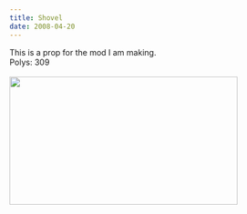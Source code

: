 ```yaml
---
title: Shovel
date: 2008-04-20
---
```

This is a prop for the mod I am making.<br />Polys: 309<br /><br /><a onblur="try {parent.deselectBloggerImageGracefully();} catch(e) {}" href="http://3.bp.blogspot.com/_zdYMSK7YuAA/SareSymnl4I/AAAAAAAAFFA/WzN1IJBnIaA/s1600-h/shovel_web_full.jpg"><img style="float:left; margin:0 10px 10px 0;cursor:pointer; cursor:hand;width: 400px; height: 225px;" src="http://3.bp.blogspot.com/_zdYMSK7YuAA/SareSymnl4I/AAAAAAAAFFA/WzN1IJBnIaA/s400/shovel_web_full.jpg" border="0" alt="" id="BLOGGER_PHOTO_ID_5308299525212313474" /></a>
